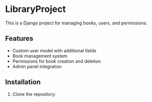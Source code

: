 # LibraryProject

This is a Django project for managing books, users, and permissions.

## Features
- Custom user model with additional fields
- Book management system
- Permissions for book creation and deletion
- Admin panel integration

## Installation
1. Clone the repository:
